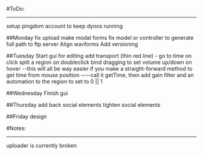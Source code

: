 #ToDo:
***
setup pingdom account to keep dynos running

##Monday
fix upload
	make modal forms
	fix model or controller to generate full path to ftp server
Align wavforms
Add versioning

##Tuesday
Start gui for editing
	add transport (thin red line) - go to time on click
	split a region on doubleclick
	bind dragging to set volume up/down on hover
	--this will all be way easier if you make a straight-forward method to get time from mouse position
	----call it getTime, then add gain filter and an automation to the region to set to 0 || 1

##Wednesday
Finish gui

##Thursday
add back social elements
	tighten social elements

##Friday
design


#Notes:
***
uploader is currently broken